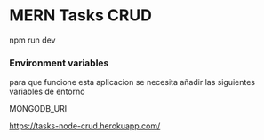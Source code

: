 
# MERN Tasks CRUD

npm run dev


### Environment variables

para que funcione esta aplicacion se necesita añadir las siguientes variables de entorno

MONGODB_URI


https://tasks-node-crud.herokuapp.com/
